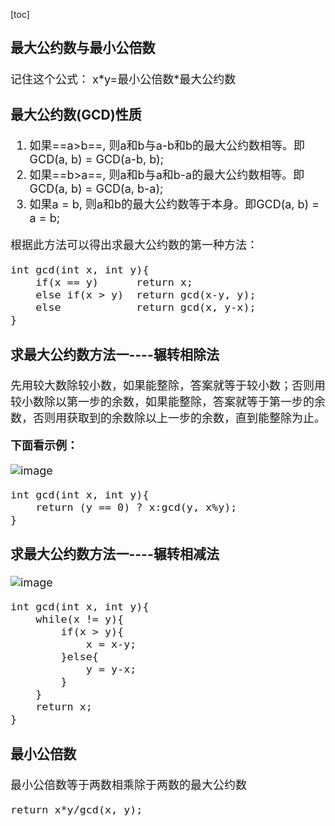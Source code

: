 [toc]

<font size = "4">

### 最大公约数与最小公倍数
记住这个公式： x\*y=最小公倍数\*最大公约数

### 最大公约数(GCD)性质
1. 如果==a>b==, 则a和b与a-b和b的最大公约数相等。即GCD(a, b) = GCD(a-b, b);
2. 如果==b>a==, 则a和b与a和b-a的最大公约数相等。即GCD(a, b) = GCD(a, b-a);
3. 如果a = b, 则a和b的最大公约数等于本身。即GCD(a, b) = a = b;

根据此方法可以得出求最大公约数的第一种方法：

```
int gcd(int x, int y){
	if(x == y)		return x;
	else if(x > y)	return gcd(x-y, y);
	else			return gcd(x, y-x);
}
```
### 求最大公约数方法一----辗转相除法
先用较大数除较小数，如果能整除，答案就等于较小数；否则用较小数除以第一步的余数，如果能整除，答案就等于第一步的余数，否则用获取到的余数除以上一步的余数，直到能整除为止。

**下面看示例：**

![image](http://wx4.sinaimg.cn/large/0060lm7Tly1g23k1det8bj308n0a4dfw.jpg)

```
int gcd(int x, int y){
	return (y == 0) ? x:gcd(y, x%y);
}
```
### 求最大公约数方法一----辗转相减法

![image](http://wx4.sinaimg.cn/large/0060lm7Tly1g23kcyuc8fj30f30bpdg4.jpg)

```
int gcd(int x, int y){
	while(x != y){
		if(x > y){
			x = x-y;
		}else{
			y = y-x;
		}
	}
	return x;
}
```
### 最小公倍数
最小公倍数等于两数相乘除于两数的最大公约数
```
return x*y/gcd(x, y);
```
</font>